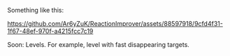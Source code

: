 Something like this:

https://github.com/Ar6yZuK/ReactionImprover/assets/88597918/9cfd4f31-1f67-48ef-970f-a4215fcc7c19

Soon: Levels. For example, level with fast disappearing targets.
